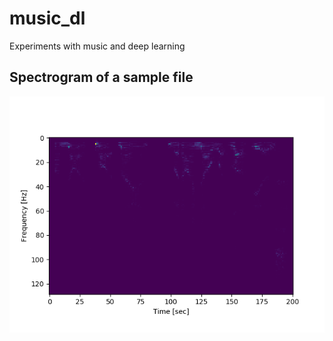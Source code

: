 # music_dl
Experiments with music and deep learning

## Spectrogram of a sample file
![sample_spectrogram](data/sample/not_smart.png)